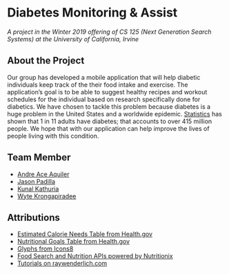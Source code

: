 # Diabetes Monitoring & Assist
_A project in the Winter 2019 offering of CS 125 (Next Generation Search Systems) at the University of California, Irvine_

## About the Project
Our group has developed a mobile application that will help diabetic individuals keep track of the their food intake and exercise. The application’s goal is to be able to suggest healthy recipes and workout schedules for the individual based on research specifically done for diabetics. We have chosen to tackle this problem because diabetes is a huge problem in the United States and a worldwide epidemic. [Statistics](https://www.diabetesdaily.com/learn-about-diabetes/what-is-diabetes/how-many-people-have-diabetes/) has shown that 1 in 11 adults have diabetes; that accounts to over 415 million people. We hope that with our application can help improve the lives of people living with this condition.

## Team Member
* [Andre Ace Aquiler](mailto:aaquiler@uci.edu)
* [Jason Padilla](mailto:jpadill3@uci.edu)
* [Kunal Kathuria](mailto:kkathuri@uci.edu)
* [Wyte Krongapiradee](mailto:wkrongap@uci.edu)

## Attributions
* [Estimated Calorie Needs Table from Health.gov](https://health.gov/dietaryguidelines/2015/guidelines/appendix-2/)
* [Nutritional Goals Table from Health.gov](https://health.gov/dietaryguidelines/2015/guidelines/appendix-7/)
* [Glyphs from Icons8](https://icons8.com/ios)
* [Food Search and Nutrition APIs powered by Nutritionix](https://www.nutritionix.com/business/api)
* [Tutorials on raywenderlich.com](https://www.raywenderlich.com/)
